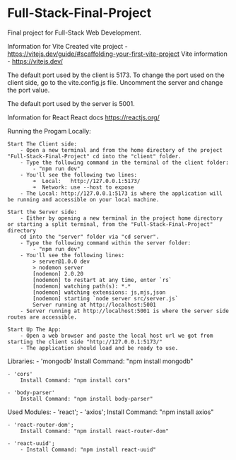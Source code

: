 # Full-Stack-Final-Project

Final project for Full-Stack Web Development.

Information for Vite
Created vite project - https://vitejs.dev/guide/#scaffolding-your-first-vite-project
Vite information - https://vitejs.dev/

The default port used by the client is 5173. To change the port used on the client side, go to the vite.config.js file. Uncomment the server and change the port value.

The default port used by the server is 5001.

Information for React
React docs https://reactjs.org/

Running the Progam Locally:

    Start The Client side:
        - Open a new terminal and from the home directory of the project    "Full-Stack-Final-Project" cd into the "client" folder.
        - Type the following command in the terminal of the client folder:
            - "npm run dev"
        - You'll see the following two lines:
            ➜  Local:   http://127.0.0.1:5173/
            ➜  Network: use --host to expose
        - The Local: http://127.0.0.1:5173 is where the application will be running and accessible on your local machine.

    Start the Server side:
        - Either by opening a new terminal in the project home directory or starting a split terminal, from the "Full-Stack-Final-Project" directory
        cd into the "server" folder via "cd server".
        - Type the following command within the server folder:
            - "npm run dev"
        - You'll see the following lines:
            > server@1.0.0 dev
            > nodemon server
            [nodemon] 2.0.20
            [nodemon] to restart at any time, enter `rs`
            [nodemon] watching path(s): *.*
            [nodemon] watching extensions: js,mjs,json
            [nodemon] starting `node server src/server.js`
            Server running at http://localhost:5001
        - Server running at http://localhost:5001 is where the server side routes are accessible.

    Start Up The App:
        - Open a web browser and paste the local host url we got from starting the client side "http://127.0.0.1:5173/"
        - The application should load and be ready to use.

Libraries: - 'mongodb'
Install Command: "npm install mongodb"

    - 'cors'
        Install Command: "npm install cors"

    - 'body-parser'
        Install Command: "npm install body-parser"

Used Modules: - 'react'; - 'axios';
Install Command: "npm install axios"

    - 'react-router-dom';
        Install Command: "npm install react-router-dom"

    - 'react-uuid';
        - Install Command: "npm install react-uuid"
